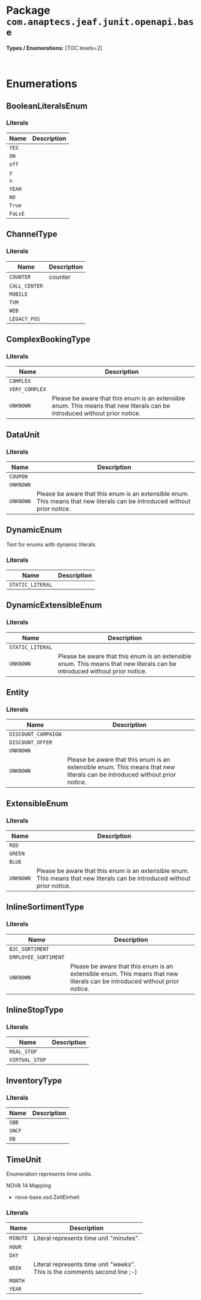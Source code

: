 # Package `com.anaptecs.jeaf.junit.openapi.base`

**Types / Enumerations:**
[TOC levels=2]



<br>

# Enumerations
## BooleanLiteralsEnum


### Literals

| Name | Description |
|------|-------------|
| `YES` |  |
| `ON` |  |
| `off` |  |
| `y` |  |
| `n` |  |
| `YEAH` |  |
| `NO` |  |
| `True` |  |
| `FaLsE` |  |

## ChannelType


### Literals

| Name | Description |
|------|-------------|
| `COUNTER` | counter |
| `CALL_CENTER` |  |
| `MOBILE` |  |
| `TVM` |  |
| `WEB` |  |
| `LEGACY_POS` |  |

## ComplexBookingType


### Literals

| Name | Description |
|------|-------------|
| `COMPLEX` |  |
| `VERY_COMPLEX` |  |
| `UNKNOWN` | Please be aware that this enum is an extensible enum. This means that new literals can be introduced without prior notice. |

## DataUnit


### Literals

| Name | Description |
|------|-------------|
| `COUPON` |  |
| `UNKNOWN` |  |
| `UNKNOWN` | Please be aware that this enum is an extensible enum. This means that new literals can be introduced without prior notice. |

## DynamicEnum
Test for enums with dynamic literals.

### Literals

| Name | Description |
|------|-------------|
| `STATIC_LITERAL` |  |

## DynamicExtensibleEnum


### Literals

| Name | Description |
|------|-------------|
| `STATIC_LITERAL` |  |
| `UNKNOWN` | Please be aware that this enum is an extensible enum. This means that new literals can be introduced without prior notice. |

## Entity


### Literals

| Name | Description |
|------|-------------|
| `DISCOUNT_CAMPAIGN` |  |
| `DISCOUNT_OFFER` |  |
| `UNKNOWN` |  |
| `UNKNOWN` | Please be aware that this enum is an extensible enum. This means that new literals can be introduced without prior notice. |

## ExtensibleEnum


### Literals

| Name | Description |
|------|-------------|
| `RED` |  |
| `GREEN` |  |
| `BLUE` |  |
| `UNKNOWN` | Please be aware that this enum is an extensible enum. This means that new literals can be introduced without prior notice. |

## InlineSortimentType


### Literals

| Name | Description |
|------|-------------|
| `B2C_SORTIMENT` |  |
| `EMPLOYEE_SORTIMENT` |  |
| `UNKNOWN` | Please be aware that this enum is an extensible enum. This means that new literals can be introduced without prior notice. |

## InlineStopType


### Literals

| Name | Description |
|------|-------------|
| `REAL_STOP` |  |
| `VIRTUAL_STOP` |  |

## InventoryType


### Literals

| Name | Description |
|------|-------------|
| `SBB` |  |
| `SNCF` |  |
| `DB` |  |

## TimeUnit
Enumeration represents time units.
     
NOVA 14 Mapping
* nova-base.xsd.ZeitEinheit

### Literals

| Name | Description |
|------|-------------|
| `MINUTE` | Literal represents time unit "minutes". |
| `HOUR` |  |
| `DAY` |  |
| `WEEK` | Literal represents time unit "weeks".<br>This is the comments second line ;-) |
| `MONTH` |  |
| `YEAR` |  |

